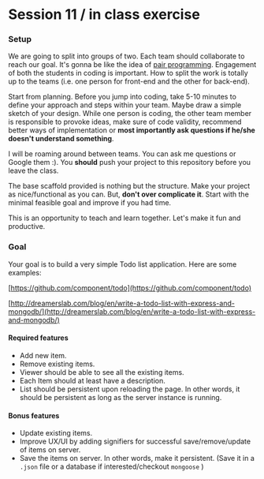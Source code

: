 # Session 11 / in class exercise

### Setup

We are going to split into groups of two. Each team should collaborate to reach our goal. It's gonna be like the idea of [pair programming](https://en.wikipedia.org/wiki/Pair_programming). Engagement of both the students in coding is important. How to split the work is totally up to the teams (i.e. one person for front-end and the other for back-end). 

Start from planning. Before you jump into coding, take 5-10 minutes to define your approach and steps within your team. Maybe draw a simple sketch of your design. While one person is coding, the other team member is responsible to provoke ideas, make sure of code validity, recommend better ways of implementation or **most importantly ask questions if he/she doesn't understand something**.

I will be roaming around between teams. You can ask me questions or Google them :). You **should** push your project to this repository before you leave the class.

The base scaffold provided is nothing but the structure. Make your project as nice/functional as you can. But, **don't over complicate it**. Start with the minimal feasible goal and improve if you had time.

This is an opportunity to teach and learn together. Let's make it fun and productive.



### Goal

Your goal is to build a very simple Todo list application. Here are some examples:

[https://github.com/component/todo](https://github.com/component/todo)

[http://dreamerslab.com/blog/en/write-a-todo-list-with-express-and-mongodb/](http://dreamerslab.com/blog/en/write-a-todo-list-with-express-and-mongodb/)



#### Required features

- Add new item.
- Remove existing items.
- Viewer should be able to see all the existing items.
- Each Item should at least have a description.
- List should be persistent upon reloading the page. In other words, it should be persistent as long as the server instance is running.

#### Bonus features

- Update existing items.
- Improve UX/UI by adding signifiers for successful save/remove/update of items on server.
- Save the items on server. In other words, make it persistent. (Save it in a `.json` file or a database if interested/checkout `mongoose` )




